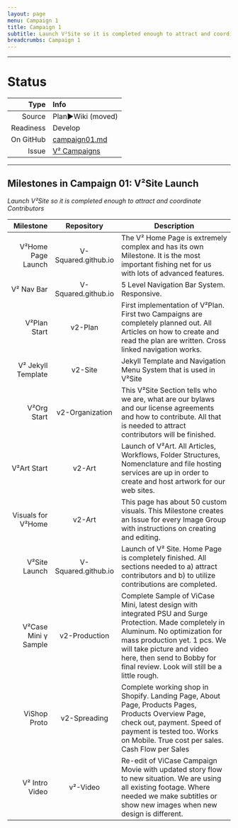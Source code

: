 ```yaml
---
layout: page
menu: Campaign 1
title: Campaign 1
subtitle: Launch V²Site so it is completed enough to attract and coordinate Contributors
breadcrumbs: Campaign 1
---
```



--------------------------

# Status

| Type  | Info |
|------:|:-----|
| Source | Plan►Wiki (moved) |
| Readiness | Develop |
| On GitHub | [campaign01.md](https://github.com/V-Squared/v2-Plan/blob/gh-pages/roadMap/campaign01.md) |
| Issue | [V² Campaigns](https://github.com/V-Squared/v2-Plan/issues/9)  | 

--------------------------


## Milestones in Campaign 01: V²Site Launch
*Launch V²Site so it is completed enough to attract and coordinate Contributors*

|            Milestone |      Repository     | Description                                                                                                                                                                                                                                                                       |
|---------------------:|:-------------------:|-----------------------------------------------------------------------------------------------------------------------------------------------------------------------------------------------------------------------------------------------------------------------------------|
|   V²Home Page Launch | V-Squared.github.io | The V² Home Page is extremely complex and has its own Milestone. It is the most important fishing net for us with lots of advanced features.                                                                                                                                      |
|           V² Nav Bar | V-Squared.github.io | 5 Level Navigation Bar System. Responsive.  |
|         V²Plan Start |       v2-Plan       | First implementation of V²Plan. First two Campaigns are completely planned out. All Articles on how to create and read the plan are written. Cross linked navigation works.                                                                                                       |
|   V² Jekyll Template |       v2-Site       | Jekyll Template and Navigation Menu System that is used in V²Site                                                                                                                                                                                                                 |
|          V²Org Start |   v2-Organization   | This V²Site Section tells who we are, what are our bylaws and our license agreements and how to contribute. All that is needed to attract contributors will be finished.                                                                                                          |
|          V²Art Start |        v2-Art       | Launch of V²Art. All Articles, Workflows, Folder Structures, Nomenclature and file hosting services are up in order to create and host artwork for our web sites.                                                                                                                 |
|   Visuals for V²Home |        v2-Art       | This page has about 50 custom visuals. This Milestone creates an Issue for every Image Group with instructions on creating and editing.                                                                                                                                           |
|        V²Site Launch | V-Squared.github.io | Launch of V² Site. Home Page is completely finished. All sections needed to a) attract contributors and b) to utilize contributions are completed.                                                                                                                                |
| V²Case Mini γ Sample |    v2-Production    | Complete Sample of ViCase Mini, latest design with integrated PSU and Surge Protection. Made completely in Aluminum. No optimization for mass production yet. 1 pcs. We will take picture and video here, then send to Bobby for final review. Look will still be a little rough. |
|         ViShop Proto |     v2-Spreading    | Complete working shop in Shopify. Landing Page, About Page, Products Pages, Products Overview Page, check out, payment. Speed of payment is tested too. Works on Mobile. True cost per sales. Cash Flow per Sales                                                                 |
|       V² Intro Video |       v²-Video      | Re-edit of ViCase Campaign Movie with updated story flow to new situation. We are using all existing footage. Where needed we make subtitles or show new images when new design is different.                                                                                     |


